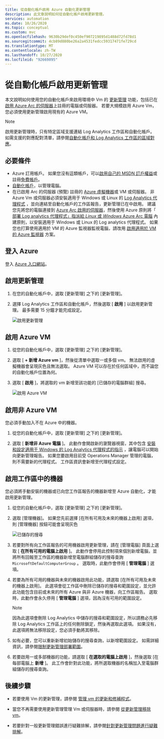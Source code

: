 ```yaml
---
title: 從自動化帳戶啟用 Azure 自動化更新管理
description: 此文章說明如何從自動化帳戶啟用更新管理。
services: automation
ms.date: 10/26/2020
ms.topic: conceptual
ms.custom: mvc
ms.openlocfilehash: 9630b29def0c450ef907219895d1488d72fd78d1
ms.sourcegitcommit: 4cb89d880be26a2a4531fedcc59317471fe729cd
ms.translationtype: MT
ms.contentlocale: zh-TW
ms.lasthandoff: 10/27/2020
ms.locfileid: "92669895"
---
```

# <a name="enable-update-management-from-an-automation-account"></a>從自動化帳戶啟用更新管理

本文說明如何使用您的自動化帳戶來啟用環境中 Vm 的 [更新管理](overview.md) 功能，包括已在 [啟用 Azure Arc 的伺服器](../../azure-arc/servers/overview.md)上註冊的電腦或伺服器。 若要大規模啟用 Azure Vm，您必須使用更新管理啟用現有的 Azure VM。

> [!NOTE]
> 啟用更新管理時，只有特定區域支援連結 Log Analytics 工作區和自動化帳戶。 如需支援的對應配對清單，請參閱[自動化帳戶和 Log Analytics 工作區的區域對應](../how-to/region-mappings.md)。

## <a name="prerequisites"></a>必要條件

* Azure 訂用帳戶。 如果您沒有這類帳戶，可以[啟用自己的 MSDN 訂戶權益](https://azure.microsoft.com/pricing/member-offers/msdn-benefits-details/)或註冊[免費帳戶](https://azure.microsoft.com/free/?WT.mc_id=A261C142F)。
* [自動化帳戶](../index.yml)，以管理電腦。
* 在已啟用 Arc 的伺服器 (預覽) 註冊的 [Azure 虛擬機器](../../virtual-machines/windows/quick-create-portal.md)或 VM 或伺服器。 非 Azure Vm 或伺服器必須安裝適用于 Windows 或 Linux 的 [Log Analytics 代理程式](../../azure-monitor/platform/log-analytics-agent.md) ，並向連結至自動化帳戶的工作區報告，更新管理已在中啟用。 建議您先將您的電腦連接到 [Azure Arc 啟用的伺服器](../../azure-arc/servers/overview.md)，然後使用 Azure 原則將「 [部署 Log analytics 代理程式」指派給 *Linux* 或 *Windows* Azure Arc 電腦](../../governance/policy/samples/built-in-policies.md#monitoring) 內建原則，以安裝適用于 Windows 或 Linux 的 Log analytics 代理程式。 如果您也打算使用適用於 VM 的 Azure 監視器監視電腦，請改用 [啟用適用於 VM 的 Azure 監視器](../../governance/policy/samples/built-in-initiatives.md#monitoring) 方案。

## <a name="sign-in-to-azure"></a>登入 Azure

登入 [Azure 入口網站](https://portal.azure.com)。

## <a name="enable-update-management"></a>啟用更新管理

1. 在您的自動化帳戶中，選取 [更新管理] 之下的 [更新管理]。

2. 選擇 Log Analytics 工作區和自動化帳戶，然後選取 [ **啟用** ] 以啟用更新管理。 最多需要 15 分鐘才能完成設定。

    ![啟用更新管理](media/enable-from-automation-account/onboardsolutions2.png)

## <a name="enable-azure-vms"></a>啟用 Azure VM

1. 從您的自動化帳戶中，選取 [更新管理] 之下的 [更新管理]。

2. 選取 [ **+ 新增 Azure vm** ]，然後從清單中選取一或多個 vm。 無法啟用的虛擬機器會呈現灰色且無法選取。 Azure VM 可以存在於任何區域中，而不論您的自動化帳戶位置為何。

3. 選取 [ **啟用** ]，將選取的 vm 新增至該功能的 [已儲存的電腦群組] 搜尋。

    ![啟用 Azure VM](media/enable-from-automation-account/enable-azure-vms.png)

## <a name="enable-non-azure-vms"></a>啟用非 Azure VM

您必須手動加入不在 Azure 中的機器。

1. 從您的自動化帳戶中，選取 [更新管理] 之下的 [更新管理]。

2. 選取 [ **新增非 Azure 電腦** ]。 此動作會開啟新的瀏覽器視窗，其中包含 [安裝和設定適用于 Windows 的 Log Analytics 代理程式的指示](../../azure-monitor/platform/log-analytics-agent.md) ，讓電腦可以開始向更新管理報告。 如果您要啟用目前受 Operations Manager 管理的電腦，則不需要新的代理程式。 工作區資訊會新增至代理程式設定。

## <a name="enable-machines-in-the-workspace"></a>啟用工作區中的機器

您必須將手動安裝的機器或已向您工作區報告的機器新增至 Azure 自動化，才能啟用更新管理。

1. 從您的自動化帳戶中，選取 [更新管理] 之下的 [更新管理]。

2. 選取 [管理機器]。 如果您先前選擇 [在所有可用及未來的機器上啟用] 選項，則 [管理機器] 按鈕可能會呈現灰色

    ![已儲存的搜尋](media/enable-from-automation-account/managemachines.png)

3. 若要對所有向工作區報告的可用機器啟用更新管理，請在 [管理電腦] 頁面上選取 [ **在所有可用的電腦上啟用** ]。 此動作會停用此控制項來個別新增電腦，並將所有回報至工作區的機器新增至電腦群組儲存的搜尋查詢 `MicrosoftDefaultComputerGroup` 。 選取時，此動作會停用 [ **管理電腦** ] 選項。

4. 若要為所有可用的機器與未來的機器啟用此功能，請選取 [在所有可用及未來的機器上啟用]。 此選項會從工作區中刪除已儲存的搜尋和範圍設定，並允許此功能包含目前或未來的所有 Azure 與非 Azure 機器，向工作區報告。 選取時，此動作會永久停用 [ **管理電腦** ] 選項，因為沒有可用的範圍設定。

    > [!NOTE]
    > 因為此選項會刪除 Log Analytics 中儲存的搜尋和範圍設定，所以請務必先移除 Log Analytics 工作區上的任何刪除鎖定，然後再選取此選項。 如果沒有，此選項將無法移除設定，您必須手動將其移除。

5. 如有必要，您可以重新新增初始儲存的搜尋查詢，以新增範圍設定。 如需詳細資訊，請參閱[限制更新管理部署範圍](scope-configuration.md)。

6. 若要啟用一或多部機器的功能，請選取 [ **在選取的電腦上啟用** ]，然後選取 [在每部電腦上 **新增** ]。 此工作會針對此功能，將所選取機器的名稱加入至電腦群組儲存的搜尋查詢。

## <a name="next-steps"></a>後續步驟

* 若要使用 Vm 的更新管理，請參閱 [管理 vm 的更新和修補程式](manage-updates-for-vm.md)。

* 當您不再需要使用更新管理管理 Vm 或伺服器時，請參閱 [從更新管理移除 vm](remove-vms.md)。

* 若要針對一般更新管理錯誤進行疑難排解，請參閱[針對更新管理問題進行疑難排解](../troubleshoot/update-management.md)。
